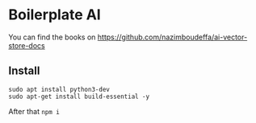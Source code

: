 # Boilerplate AI

You can find the books on https://github.com/nazimboudeffa/ai-vector-store-docs

## Install 

```
sudo apt install python3-dev
sudo apt-get install build-essential -y
```

After that `npm i`
